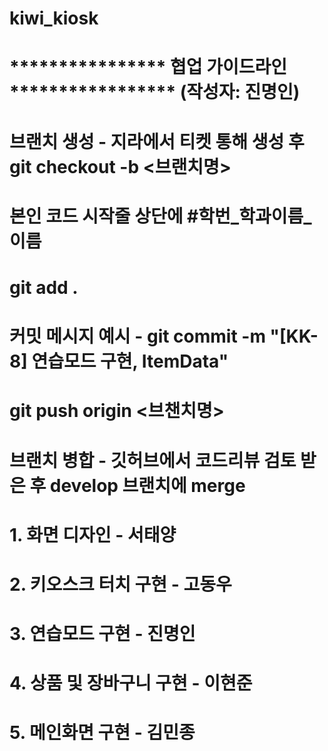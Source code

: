# kiwi_kiosk


# **************** 협업 가이드라인 ***************** (작성자: 진명인)

# 브랜치 생성 - 지라에서 티켓 통해 생성 후 git checkout -b <브랜치명>
# 본인 코드 시작줄 상단에 #학번_학과이름_이름 
# git add .
# 커밋 메시지 예시 -  git commit -m "[KK-8] 연습모드 구현, ItemData"
# git push origin <브챈치명>
# 브랜치 병합 - 깃허브에서 코드리뷰 검토 받은 후 develop 브랜치에 merge




# 1. 화면 디자인 - 서태양

# 2. 키오스크 터치 구현 - 고동우

# 3. 연습모드 구현 - 진명인 

# 4. 상품 및 장바구니 구현 - 이현준

# 5. 메인화면 구현 - 김민종

